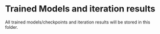 # Trained Models and iteration results
All trained models/checkpoints and iteration results will be stored in this folder. 

